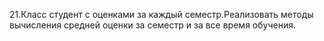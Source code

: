  21.Класс студент с оценками за каждый семестр.Реализовать методы вычисления средней оценки за семестр и за все время обучения.
